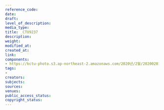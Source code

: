 ```yaml
---
reference_code: 
date: 
draft: 
level_of_description: 
media_type: 
title: _CTU9237
description: 
weight: 
modified_at: 
created_at: 
link: 
components:
- https://kctu-photo.s3.ap-northeast-2.amazonaws.com/2020년/2월/20200201_톨게이트+요금수납원+217일간+투쟁+보고+및+향후+투쟁+선포+결의대회/_CTU9237.jpg
tags:
- 
creators: 
subjects: 
sources: 
venues: 
public_access_status: 
copyright_status: 
---
```

